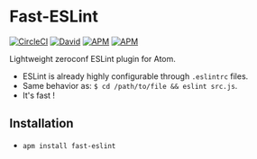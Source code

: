 # Fast-ESLint

[![CircleCI](https://img.shields.io/circleci/project/Adezandee/fast-eslint.svg)](https://circleci.com/gh/Adezandee/fast-eslint/tree/master)
[![David](https://img.shields.io/david/Adezandee/fast-eslint.svg)](https://david-dm.org/Adezandee/fast-eslint)
[![APM](https://img.shields.io/apm/v/fast-eslint.svg)](https://atom.io/packages/fast-eslint)
[![APM](https://img.shields.io/apm/dm/fast-eslint.svg)](https://atom.io/packages/fast-eslint)

Lightweight zeroconf ESLint plugin for Atom.

* ESLint is already highly configurable through `.eslintrc` files.
* Same behavior as: `$ cd /path/to/file && eslint src.js`.
* It's fast !

## Installation

* `apm install fast-eslint`
